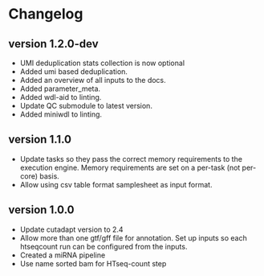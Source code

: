Changelog
==========

<!--

Newest changes should be on top.

This document is user facing. Please word the changes in such a way
that users understand how the changes affect the new version.
-->

version 1.2.0-dev
-----------------
+ UMI deduplication stats collection is now optional
+ Added umi based deduplication.
+ Added an overview of all inputs to the docs.
+ Added parameter_meta.
+ Added wdl-aid to linting.
+ Update QC submodule to latest version.
+ Added miniwdl to linting.


version 1.1.0
---------------------------
+ Update tasks so they pass the correct memory requirements to the 
  execution engine. Memory requirements are set on a per-task (not
  per-core) basis.
+ Allow using csv table format samplesheet as input format.
  
version 1.0.0
---------------------------
+ Update cutadapt version to 2.4
+ Allow more than one gtf/gff file for annotation. Set up inputs so each
  htseqcount run can be configured from the inputs.
+ Created a miRNA pipeline
+ Use name sorted bam for HTseq-count step
